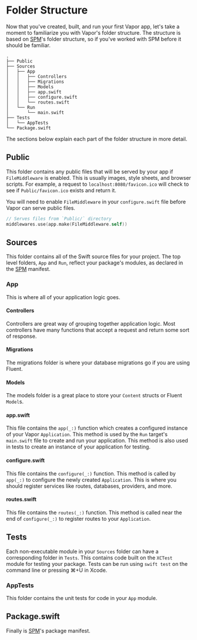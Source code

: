 # Folder Structure

Now that you've created, built, and run your first Vapor app, let's take a moment to familiarize you with Vapor's folder structure. The structure is based on [SPM](spm.md)'s folder structure, so if you've worked with SPM before it should be familiar. 

```
.
├── Public
├── Sources
│   ├── App
│   │   ├── Controllers
│   │   ├── Migrations
│   │   ├── Models
│   │   ├── app.swift
│   │   ├── configure.swift
│   │   └── routes.swift
│   └── Run
│       └── main.swift
├── Tests
│   └── AppTests
└── Package.swift
```

The sections below explain each part of the folder structure in more detail.

## Public

This folder contains any public files that will be served by your app if `FileMiddleware` is enabled. This is usually images, style sheets, and browser scripts. For example, a request to `localhost:8080/favicon.ico` will check to see if `Public/favicon.ico` exists and return it.

You will need to enable `FileMiddleware` in your `configure.swift` file before Vapor can serve public files.

```swift
// Serves files from `Public/` directory
middlewares.use(app.make(FileMiddleware.self))
```

## Sources

This folder contains all of the Swift source files for your project. 
The top level folders, `App` and `Run`, reflect your package's modules, 
as declared in the [SPM](spm.md) manifest.

### App

This is where all of your application logic goes. 

#### Controllers

Controllers are great way of grouping together application logic. Most controllers have many functions that accept a request and return some sort of response.

#### Migrations

The migrations folder is where your database migrations go if you are using Fluent.

#### Models

The models folder is a great place to store your `Content` structs or Fluent `Model`s.

#### app.swift

This file contains the `app(_:)` function which creates a configured instance of your Vapor `Application`. This method is used by the `Run` target's `main.swift` file to create and run your application. This method is also used in tests to create an instance of your application for testing.

#### configure.swift

This file contains the `configure(_:)` function. This method is called by `app(_:)` to configure the newly created `Application`. This is where you should register services like routes, databases, providers, and more. 

#### routes.swift

This file contains the `routes(_:)` function. This method is called near the end of `configure(_:)` to register routes to your `Application`. 

## Tests

Each non-executable module in your `Sources` folder can have a corresponding folder in `Tests`. This contains code built on the `XCTest` module for testing your package. Tests can be run using `swift test` on the command line or pressing ⌘+U in Xcode. 

### AppTests

This folder contains the unit tests for code in your `App` module.

## Package.swift

Finally is [SPM](spm.md)'s package manifest.

